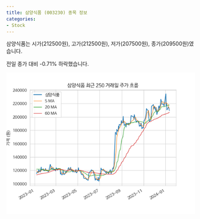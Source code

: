 ```yaml
---
title: 삼양식품 (003230) 종목 정보
categories:
- Stock
---
```


삼양식품는 시가(212500원), 고가(212500원), 저가(207500원), 종가(209500원)였습니다.

전일 종가 대비 -0.71% 하락했습니다.

<!-- more -->

![003230](/assets/stock_images/003230.png)